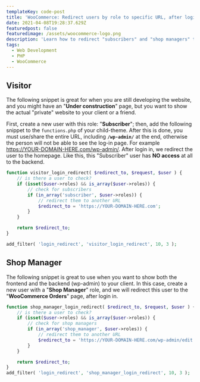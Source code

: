 ```yaml
---
templateKey: code-post
title: 'WooCommerce: Redirect users by role to specific URL, after login in'
date: 2021-04-08T19:28:37.629Z
featuredpost: false
featuredimage: /assets/woocommerce-logo.png
description: 'Learn how to redirect "subscribers" and "shop managers" to specific URLs, after login in to the wp-admin. This is great if you are developing a website, and you just want to show an "Under Construction" page.'
tags:
  - Web Development
  - PHP
  - WooCommerce
---
```


## Visitor

The following snippet is great for when you are still developing the website, and you might have an "**Under construction**" page, but you want to show the actual "private" website to your client or a friend.

First, create a new user with this role: "**Subscriber**"; then, add the following snippet to the `functions.php` of your child-theme. After this is done, you must use/share the entire URL, including **`/wp-admin/`** at the end, otherwise the person will not be able to see the log-in page. For example <https://YOUR-DOMAIN-HERE.com/wp-admin/>. After login in, we redirect the user to the homepage. Like this, this "Subscriber" user has **NO access** at all to the backend.

```php
function visitor_login_redirect( $redirect_to, $request, $user ) {
    // is there a user to check?
    if (isset($user->roles) && is_array($user->roles)) {
        // check for subscribers
        if (in_array('subscriber', $user->roles)) {
            // redirect them to another URL
            $redirect_to = 'https://YOUR-DOMAIN-HERE.com';
        }
    }

    return $redirect_to;
}

add_filter( 'login_redirect', 'visitor_login_redirect', 10, 3 );
```

## Shop Manager

The following snippet is great to use when you want to show both the frontend and the backend (wp-admin) to your client. In this case, create a new user with a "**Shop Manager**" role, and we will redirect this user to the "**WooCommerce Orders**" page, after login in.

```php
function shop_manager_login_redirect( $redirect_to, $request, $user ) {
    // is there a user to check?
    if (isset($user->roles) && is_array($user->roles)) {
        // check for shop managers
        if (in_array('shop_manager', $user->roles)) {
            // redirect them to another URL
            $redirect_to = 'https://YOUR-DOMAIN-HERE.com/wp-admin/edit.php?post_type=shop_order';
        }
    }

    return $redirect_to;
}
add_filter( 'login_redirect', 'shop_manager_login_redirect', 10, 3 );
```
